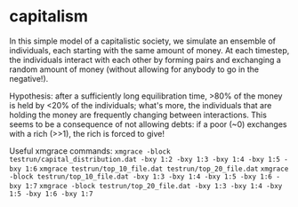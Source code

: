 # capitalism

In this simple model of a capitalistic society, we simulate an ensemble of individuals, each starting with the same amount of money.
At each timestep, the individuals interact with each other by forming pairs and exchanging a random amount of money
(without allowing for anybody to go in the negative!).

Hypothesis: after a sufficiently long equilibration time, >80% of the money is held by <20% of the individuals;
what's more, the individuals that are holding the money are frequently changing between interactions.
This seems to be a consequence of not allowing debts: if a poor (~0) exchanges with a rich (>>1), the rich is forced to give!

Useful xmgrace commands:
`xmgrace -block testrun/capital_distribution.dat -bxy 1:2 -bxy 1:3 -bxy 1:4 -bxy 1:5 -bxy 1:6`
`xmgrace testrun/top_10_file.dat testrun/top_20_file.dat`
`xmgrace -block testrun/top_10_file.dat -bxy 1:3 -bxy 1:4 -bxy 1:5 -bxy 1:6 -bxy 1:7`
`xmgrace -block testrun/top_20_file.dat -bxy 1:3 -bxy 1:4 -bxy 1:5 -bxy 1:6 -bxy 1:7`
